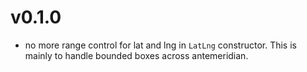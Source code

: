 # v0.1.0

- no more range control for lat and lng in `LatLng` constructor. This is mainly
to handle bounded boxes across antemeridian.
